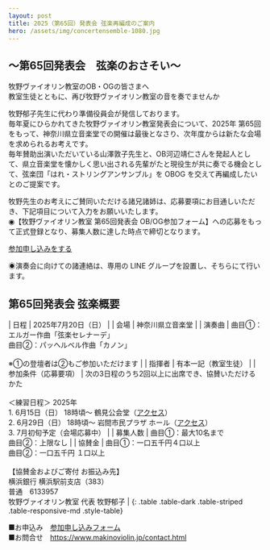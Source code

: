 ```yaml
---
layout: post
title: 2025（第65回）発表会 弦楽再編成のご案内
hero: /assets/img/concertensemble-1080.jpg
---
```


## ～第65回発表会　弦楽のおさそい～
牧野ヴァイオリン教室のOB・OGの皆さまへ<br>
教室生徒とともに、再び牧野ヴァイオリン教室の音を奏でませんか

牧野郁子先生に代わり準備役員会が発信しております。<br>
毎年夏にひらかれてきた牧野ヴァイオリン教室発表会について、2025年 第65回をもって、神奈川県立音楽堂での開催は最後となさり、次年度からは新たな会場を求められるお考えです。<br>
毎年賛助出演いただいている山澤敦子先生と、OB河辺靖仁さんを発起人として、県立音楽堂を懐かしく思い出される先輩がたと現役生が共に奏でる機会として、弦楽団「はれ・ストリングアンサンブル」を OBOG を交えて再編成したいとのご提案です。

牧野先生のお考えにご賛同いただける諸兄諸姉は、応募要項にお目通しいただき、下記項目について入力をお願いいたします。<br>
◉【牧野ヴァイオリン教室 第65回発表会 OB/OG参加フォーム】への応募をもって正式登録となり、募集人数に達した時点で締切となります。

<a type="button" class="btn btn-lg btn-block btn-primary mx-auto" style="width:15em;" href="https://docs.google.com/forms/d/e/1FAIpQLSfQkizDuYiDjteIr3Pq82uvScpDygS9tPoAwaBIJqxPtGZ1Cg/viewform"><i class="fa-regular fa-pen-to-square"></i>
参加申し込みをする</a>

◉演奏会に向けての諸連絡は、専用の LINE グループを設置し、そちらにて行います。

## 第65回発表会 弦楽概要

| 日程 | 2025年7月20日（日） |
| 会場 | 神奈川県立音楽堂 |
| 演奏曲 | 曲目①：エルガー作曲「弦楽セレナーデ」<br>曲目②：パッヘルベル作曲「カノン」<br><br>※①の登壇者は②もご参加いただけます |
| 指揮者 | 有本一記（教室生徒） |
| 参加条件（応募要項） | 次の3日程のうち2回以上に出席でき、協賛いただけるかた<br><br>＜練習日程＞ 2025年<br>1. 6月15日（日） 18時頃～ 鶴見公会堂（<a href="https://yokohama-tsurumikoukaido.jp/information/access/" target="_blank">アクセス</a>）<br>2. 6月29日（日） 18時頃～ 岩間市民プラザ ホール（<a href="https://www.iwamaplaza.jp/access.html" target="_blank">アクセス</a>）<br>3. 7月初旬予定（会場応募中） |
| 募集人数 | 曲目①：最大10名まで<br>曲目②：上限なし |
| 協賛金 | 曲目①：一口五千円４口以上<br>曲目②：一口五千円 １口以上<br><br>【協賛金およびご寄付 お振込み先】<br>横浜銀行 横浜駅前支店（383）<br>普通　6133957<br>牧野ヴァイオリン教室 代表 牧野郁子 |
{: .table .table-dark .table-striped .table-responsive-md .style-table}

■お申込み　<a href="https://docs.google.com/forms/d/e/1FAIpQLSfQkizDuYiDjteIr3Pq82uvScpDygS9tPoAwaBIJqxPtGZ1Cg/viewform" target="_blank">参加申し込みフォーム</a><br>
■お問合せ　<a href="https://www.makinoviolin.jp/contact.html" target="_blank">https://www.makinoviolin.jp/contact.html</a>